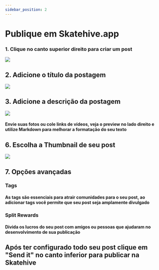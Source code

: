 ```yaml
---
sidebar_position: 2
---
```


# Publique em Skatehive.app

### 1. Clique no canto superior direito para criar um post
![](https://i.ibb.co/D5FGYtN/image.png0)

## 2. Adicione o título da postagem
![](https://i.ibb.co/dGvbtrS/image.png)
## 3. Adicione a descrição da postagem
![](https://i.ibb.co/YXQX36t/image.png)
#### Envie suas fotos ou cole links de vídeos, veja o preview no lado direito e utilize Markdown para melhorar a formatação do seu texto
## 6. Escolha a Thumbnail de seu post 
![](https://i.ibb.co/smWhkbD/image.png)

## 7. Opções avançadas 

### Tags

#### As tags são essenciais para atrair comunidades para o seu post, ao adicionar tags você permite que seu post seja amplamente divulgado

### Split Rewards

#### Divida os lucros do seu post com amigos ou pessoas que ajudaram no desenvolvimento de sua publicação

## Após ter configurado todo seu post clique em "Send it" no canto inferior para publicar na Skatehive 
